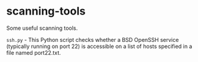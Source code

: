 # scanning-tools

Some useful scanning tools. 

`ssh.py` - This Python script checks whether a BSD OpenSSH service (typically running on port 22) is accessible on a list of hosts specified in a file named port22.txt. 